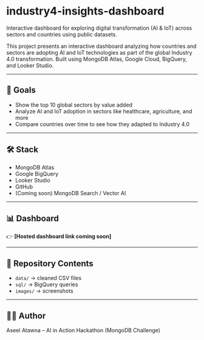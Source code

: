# industry4-insights-dashboard
Interactive dashboard for exploring digital transformation (AI &amp; IoT) across sectors and countries using public datasets.

This project presents an interactive dashboard analyzing how countries and sectors are adopting AI and IoT technologies as part of the global Industry 4.0 transformation. Built using MongoDB Atlas, Google Cloud, BigQuery, and Looker Studio.

---

## 🎯 Goals
- Show the top 10 global sectors by value added
- Analyze AI and IoT adoption in sectors like healthcare, agriculture, and more
- Compare countries over time to see how they adapted to Industry 4.0

---

## 🛠️ Stack
- MongoDB Atlas
- Google BigQuery
- Looker Studio
- GitHub
- (Coming soon) MongoDB Search / Vector AI

---

## 📊 Dashboard
👉 **[Hosted dashboard link coming soon]**

---

## 📂 Repository Contents
- `data/` → cleaned CSV files
- `sql/` → BigQuery queries
- `images/` → screenshots

---

## 👩‍💻 Author
Aseel Atawna – AI in Action Hackathon (MongoDB Challenge)
